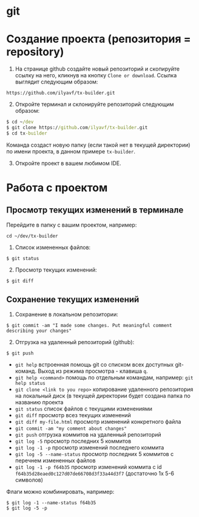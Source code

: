 # git
# Создание проекта (репозитория = repository)

1. На странице github создайте новый репозиторий и скопируйте ссылку на него, кликнув на кнопку `Clone or download`. Ссылка выглядит следующим образом:

```
https://github.com/ilyavf/tx-builder.git
```

2. Откройте терминал и склонируйте репозиторий следующим образом:
```cmd
$ cd ~/dev
$ git clone https://github.com/ilyavf/tx-builder.git
$ cd tx-builder
```

Команда создаст новую папку (если такой нет в текущей директории) по имени проекта, в данном примере `tx-builder`.

3. Откройте проект в вашем любимом IDE.

# Работа с проектом

## Просмотр текущих изменений в терминале

Перейдите в папку с вашим проектом, например:
```
cd ~/dev/tx-builder
```

1. Список измененных файлов:
```
$ git status
```

2. Просмотр текущих изменений:
```
$ git diff
```

## Сохранение текущих изменений

1. Сохранение в локальном репозитории:
```
$ git commit -am "I made some changes. Put meaningful comment describing your changes"
```

2. Отгрузка на удаленный репозиторий (github):
```
$ git push
```
- `git help` встроенная помощь git со списком всех доступных git-команд. Выход из режима просмотра - клавиша `q`.
- `git help <command>` помощь по отдельным командам, например: `git help status`
- `git clone <link to you repo>` копирование удаленного репозитория на локальный диск (в текущей директории будет создана папка по названию проекта
- `git status` список файлов с текущими изменениями
- `git diff` просмотр всез текущих изменений
- `git diff my-file.html` просмотр изменений конкретного файла
- `git commit -am "my comment about changes"`
- `git push` отгрузка коммитов на удаленный репозиторий
- `git log -5` просмотр последних 5 коммитов
- `git log -1 -p` просмотр изменений последнего коммита
- `git log -5 --name-status` просмотр последних 5 коммитов с перечнем измененных файлов
- `git log -1 -p f64b35` просмотр изменений коммита с id `f64b35d28eaed0c127d07de66708d3f33a44d3f7` (достаточно 1х 5-6 символов)

Флаги можно комбинировать, например:
```
$ git log -1 --name-status f64b35
$ git log -5 -p
```
